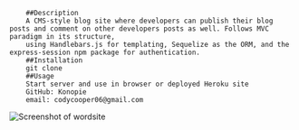         
        
        ##Description 
        A CMS-style blog site where developers can publish their blog posts and comment on other developers posts as well. Follows MVC paradigm in its structure, 
        using Handlebars.js for templating, Sequelize as the ORM, and the express-session npm package for authentication. 
        ##Installation 
        git clone 
        ##Usage 
        Start server and use in browser or deployed Heroku site 
        GitHub: Konopie 
        email: codycooper06@gmail.com 
        
![Screenshot of wordsite](https://user-images.githubusercontent.com/99047158/200737501-8762705c-ccfa-48fc-9680-8538b32fb63c.png)
